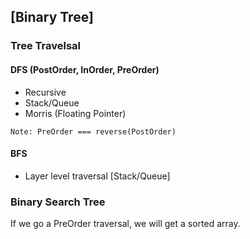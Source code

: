 ## [Binary Tree]

### Tree Travelsal 

#### DFS (PostOrder, InOrder, PreOrder)

* Recursive
* Stack/Queue
* Morris (Floating Pointer)

``` Note: PreOrder === reverse(PostOrder) ```

#### BFS

* Layer level traversal [Stack/Queue]

### Binary Search Tree

If we go a PreOrder traversal, we will get a sorted array.
